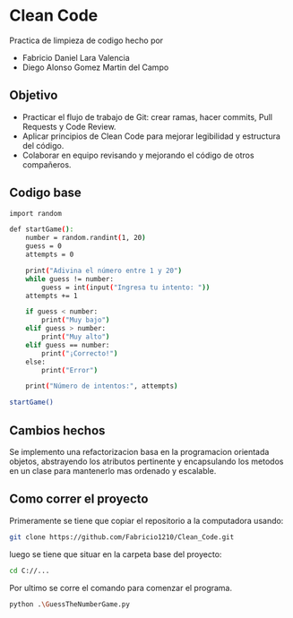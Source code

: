 # Clean Code
Practica de limpieza de codigo hecho por 
- Fabricio Daniel Lara Valencia
- Diego Alonso Gomez Martin del Campo

## Objetivo
- Practicar el flujo de trabajo de Git: crear ramas, hacer commits, Pull Requests y Code
Review.
- Aplicar principios de Clean Code para mejorar legibilidad y estructura del código.
- Colaborar en equipo revisando y mejorando el código de otros compañeros.

## Codigo base
```bash
import random

def startGame():
    number = random.randint(1, 20)
    guess = 0
    attempts = 0

    print("Adivina el número entre 1 y 20")
    while guess != number:
        guess = int(input("Ingresa tu intento: "))
    attempts += 1

    if guess < number:
        print("Muy bajo")
    elif guess > number:
        print("Muy alto")
    elif guess == number:
        print("¡Correcto!")
    else:
        print("Error")

    print("Número de intentos:", attempts)

startGame()
```
## Cambios hechos
Se implemento una refactorizacion basa en la programacion orientada objetos, abstrayendo los atributos pertinente y encapsulando los metodos en un clase para mantenerlo mas ordenado y escalable.

## Como correr el proyecto
Primeramente se tiene que copiar el repositorio a la computadora usando:
```bash
git clone https://github.com/Fabricio1210/Clean_Code.git
```
luego se tiene que situar en la carpeta base del proyecto:
```bash
cd C://...
```
Por ultimo se corre el comando para comenzar el programa.
```bash
python .\GuessTheNumberGame.py
```
